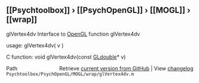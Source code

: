 ## [[Psychtoolbox]] &#8250; [[PsychOpenGL]] &#8250; [[MOGL]] &#8250; [[wrap]]

glVertex4dv  Interface to [OpenGL](OpenGL) function glVertex4dv  
  
usage:  glVertex4dv( v )  
  
C function:  void glVertex4dv(const [GLdouble](GLdouble)\* v)  




<div class="code_header" style="text-align:right;">
  <span style="float:left;">Path&nbsp;&nbsp;</span> <span class="counter">Retrieve <a href=
  "https://raw.github.com/Psychtoolbox-3/Psychtoolbox-3/beta/Psychtoolbox/PsychOpenGL/MOGL/wrap/glVertex4dv.m">current version from GitHub</a> | View <a href=
  "https://github.com/Psychtoolbox-3/Psychtoolbox-3/commits/beta/Psychtoolbox/PsychOpenGL/MOGL/wrap/glVertex4dv.m">changelog</a></span>
</div>
<div class="code">
  <code>Psychtoolbox/PsychOpenGL/MOGL/wrap/glVertex4dv.m</code>
</div>

